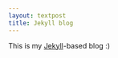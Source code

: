 ```yaml
---
layout: textpost
title: Jekyll blog
---
```


This is my [Jekyll](http://jekyllrb.com/)-based blog :)
